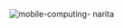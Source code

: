 ![mobile-computing- narita](https://github.com/concordia-dcart/CART210-glossary/assets/70153178/122a6dab-fb2a-4a14-b7aa-2e8ccebf0d36)
